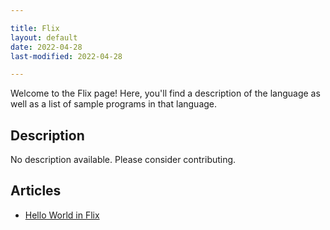 ```yaml
---

title: Flix
layout: default
date: 2022-04-28
last-modified: 2022-04-28

---
```


Welcome to the Flix page! Here, you'll find a description of the language as well as a list of sample programs in that language.

## Description

No description available. Please consider contributing.

## Articles

- [Hello World in Flix](https://sampleprograms.io/projects/hello-world/flix)